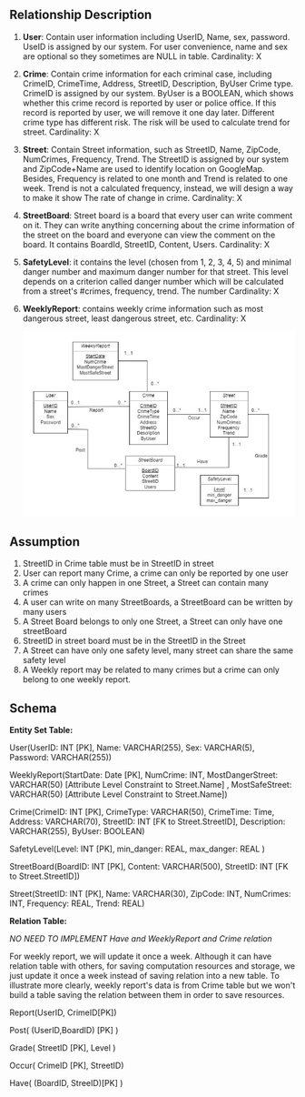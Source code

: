
## Relationship Description
1. **User**: Contain user information including UserID, Name, sex, password.  UseID is assigned by our system. For user convenience, name and sex are optional so they sometimes are NULL in table. Cardinality: X 

2. **Crime**: Contain crime information for each criminal case, including CrimeID, CrimeTime, Address, StreetID, Description,
    ByUser Crime type.  CrimeID is assigned by our system. ByUser is a BOOLEAN, which shows whether this crime record is reported by user or police office. If this record is reported by user, we will remove it one day later. Different crime type has different risk. The risk will be used to calculate trend for street. Cardinality: X

3. **Street**: Contain Street information, such as StreetID, Name, ZipCode, NumCrimes, Frequency, Trend. The StreetID is assigned by our system and ZipCode+Name are used to identify location on GoogleMap. Besides, Frequency is related to one month and Trend is related to one week. Trend is not a calculated frequency, instead, we will design a way to make it show The rate of change in crime.    Cardinality: X

4. **StreetBoard**: Street board is a board that every user can write comment on it. They can write anything concerning about the crime information of the street on the board and everyone can view the comment on the board. It contains BoardId, StreetID, Content, Users.   Cardinality: X

5. **SafetyLevel**: it contains the level (chosen from 1, 2, 3, 4, 5) and minimal danger number and maximum danger number for that street. This level depends on a criterion called danger number which will be calculated from a street's #crimes, frequency, trend.  The number Cardinality: X

6. **WeeklyReport**: contains weekly crime information such as most dangerous street, least dangerous street, etc.   Cardinality: X

   ![schema](schema.jpg)

## Assumption
1. StreetID in Crime table must be in StreetID in street
2. User can report many Crime, a crime can only be reported by one user
3. A crime can only happen in one Street, a Street can contain many crimes
4. A user can write on many StreetBoards, a StreetBoard can be written by many users
5. A Street Board belongs to only one Street, a Street can only have one streetBoard
6. StreetID in street board must be in the StreetID in the Street
7. A Street can have only one safety level, many street can share the same safety level
8. A Weekly report may be related to many crimes but a crime can only belong to one weekly report.

## Schema

**Entity Set Table:**

User(UserID: INT [PK], Name: VARCHAR(255), Sex: VARCHAR(5), Password: VARCHAR(255))

WeeklyReport(StartDate: Date [PK], NumCrime: INT, MostDangerStreet: VARCHAR(50) [Attribute Level Constraint to Street.Name] , MostSafeStreet: VARCHAR(50) [Attribute Level Constraint to Street.Name])

Crime(CrimeID: INT [PK], CrimeType: VARCHAR(50), CrimeTime: Time, Address: VARCHAR(70), StreetID: INT [FK to Street.StreetID], Description: VARCHAR(255), ByUser: BOOLEAN)

SafetyLevel(Level: INT [PK], min_danger: REAL, max_danger: REAL )

StreetBoard(BoardID: INT [PK], Content: VARCHAR(500), StreetID: INT [FK to Street.StreetID])

Street(StreetID: INT [PK], Name: VARCHAR(30), ZipCode: INT, NumCrimes: INT, Frequency: REAL, Trend: REAL)



**Relation Table:**

*NO NEED TO IMPLEMENT Have and WeeklyReport and Crime relation*

For weekly report, we will update it once a week. Although it can have relation table with others, for saving computation resources and storage, we just update it once a week instead of saving relation into a new table. To illustrate more clearly, weekly report's data is from Crime table but we won't build a table saving the relation between them in order to save resources.

Report(UserID,  CrimeID[PK])

Post(  (UserID,BoardID) [PK] )

Grade( StreetID [PK], Level )

Occur( CrimeID [PK], StreetID)

Have( (BoardID, StreeID)[PK] )
